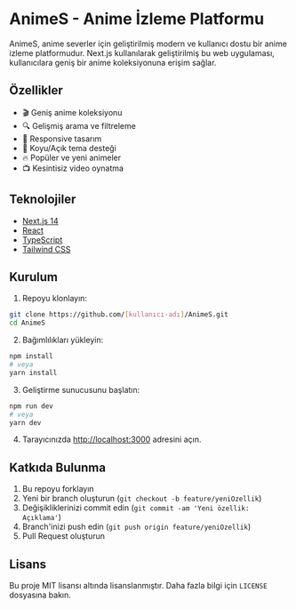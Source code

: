 # AnimeS - Anime İzleme Platformu

AnimeS, anime severler için geliştirilmiş modern ve kullanıcı dostu bir anime izleme platformudur. Next.js kullanılarak geliştirilmiş bu web uygulaması, kullanıcılara geniş bir anime koleksiyonuna erişim sağlar.

## Özellikler

- 🎬 Geniş anime koleksiyonu
- 🔍 Gelişmiş arama ve filtreleme
- 📱 Responsive tasarım
- 🌙 Koyu/Açık tema desteği
- 🔥 Popüler ve yeni animeler
- 📺 Kesintisiz video oynatma

## Teknolojiler

- [Next.js 14](https://nextjs.org)
- [React](https://reactjs.org)
- [TypeScript](https://www.typescriptlang.org)
- [Tailwind CSS](https://tailwindcss.com)

## Kurulum

1. Repoyu klonlayın:
```bash
git clone https://github.com/[kullanıcı-adı]/AnimeS.git
cd AnimeS
```

2. Bağımlılıkları yükleyin:
```bash
npm install
# veya
yarn install
```

3. Geliştirme sunucusunu başlatın:
```bash
npm run dev
# veya
yarn dev
```

4. Tarayıcınızda [http://localhost:3000](http://localhost:3000) adresini açın.

## Katkıda Bulunma

1. Bu repoyu forklayın
2. Yeni bir branch oluşturun (`git checkout -b feature/yeniOzellik`)
3. Değişikliklerinizi commit edin (`git commit -am 'Yeni özellik: Açıklama'`)
4. Branch'inizi push edin (`git push origin feature/yeniOzellik`)
5. Pull Request oluşturun

## Lisans

Bu proje MIT lisansı altında lisanslanmıştır. Daha fazla bilgi için `LICENSE` dosyasına bakın.

